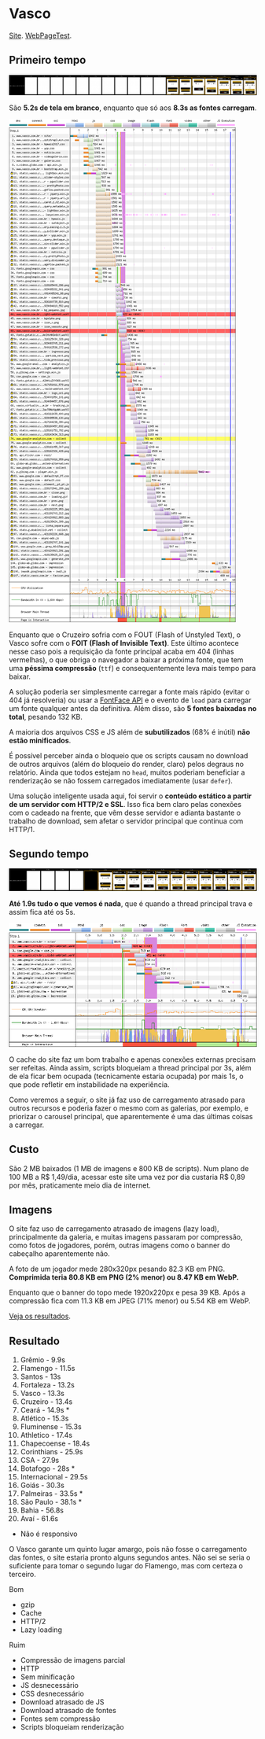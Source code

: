 # Vasco

[Site](http://www.vasco.com.br/site/). [WebPageTest](https://www.webpagetest.org/result/190422_KP_2ee025c613c3832900fab106799f6052/).

## Primeiro tempo

![](imgs/filmstrip-first-view-run-2.png)

São **5.2s de tela em branco**, enquanto que só aos **8.3s as fontes carregam**.

![](imgs/first-view-run-2.png)

Enquanto que o Cruzeiro sofria com o FOUT (Flash of Unstyled Text), o Vasco sofre com o **FOIT (Flash of Invisible Text)**. Este último acontece nesse caso pois a requisição da fonte principal acaba em 404 (linhas vermelhas), o que obriga o navegador a baixar a próxima fonte, que tem uma **péssima compressão** (`ttf`) e consequentemente leva mais tempo para baixar.

A solução poderia ser simplesmente carregar a fonte mais rápido (evitar o 404 já resolveria) ou usar a [FontFace API](https://developer.mozilla.org/en-US/docs/Web/API/FontFace/load) e o evento de `load` para carregar um fonte qualquer antes da definitiva. Além disso, são **5 fontes baixadas no total**, pesando 132 KB.

A maioria dos arquivos CSS e JS além de **subutilizados** (68% é inútil) **não estão minificados**.

É possível perceber ainda o bloqueio que os scripts causam no download de outros arquivos (além do bloqueio do render, claro) pelos degraus no relatório. Ainda que todos estejam no `head`, muitos poderiam beneficiar a renderização se não fossem carregados imediatamente (usar `defer`).

Uma solução inteligente usada aqui, foi servir o **conteúdo estático a partir de um servidor com HTTP/2 e SSL**. Isso fica bem claro pelas conexões com o cadeado na frente, que vêm desse servidor e adianta bastante o trabalho de download, sem afetar o servidor principal que continua com HTTP/1.

## Segundo tempo

![](imgs/filmstrip-second-view-run-2.png)

**Até 1.9s tudo o que vemos é nada**, que é quando a thread principal trava e assim fica até os 5s.

![](imgs/second-view-run-2.png)

O cache do site faz um bom trabalho e apenas conexões externas precisam ser refeitas. Ainda assim, scripts bloqueiam a thread principal por 3s, além de ela ficar bem ocupada (tecnicamente estaria ocupada) por mais 1s, o que pode refletir em instabilidade na experiência.

Como veremos a seguir, o site já faz uso de carregamento atrasado para outros recursos e poderia fazer o mesmo com as galerias, por exemplo, e priorizar o carousel principal, que aparentemente é uma das últimas coisas a carregar.

## Custo

São 2 MB baixados (1 MB de imagens e 800 KB de scripts). Num plano de 100 MB a R$ 1,49/dia, acessar este site uma vez por dia custaria R$ 0,89 por mês, praticamente meio dia de internet.

## Imagens

O site faz uso de carregamento atrasado de imagens (lazy load), principalmente da galeria, e muitas imagens passaram por compressão, como fotos de jogadores, porém, outras imagens como o banner do cabeçalho aparentemente não.

A foto de um jogador mede 280x320px pesando 82.3 KB em PNG. **Comprimida teria 80.8 KB em PNG (2% menor) ou 8.47 KB em WebP.**

Enquanto que o banner do topo mede 1920x220px e pesa 39 KB. Após a compressão fica com 11.3 KB em JPEG (71% menor) ou 5.54 KB em WebP.

[Veja os resultados](imgs/squoosh).

## Resultado

1. Grêmio - 9.9s
1. Flamengo - 11.5s
1. Santos - 13s
1. Fortaleza - 13.2s
1. Vasco - 13.3s
1. Cruzeiro - 13.4s
1. Ceará - 14.9s *
1. Atlético - 15.3s
1. Fluminense - 15.3s
1. Athletico - 17.4s
1. Chapecoense - 18.4s
1. Corinthians - 25.9s
1. CSA - 27.9s
1. Botafogo - 28s *
1. Internacional - 29.5s
1. Goiás - 30.3s
1. Palmeiras - 33.5s *
1. São Paulo - 38.1s *
1. Bahia - 56.8s
1. Avaí - 61.6s

* Não é responsivo

O Vasco garante um quinto lugar amargo, pois não fosse o carregamento das fontes, o site estaria pronto alguns segundos antes. Não sei se seria o suficiente para tomar o segundo lugar do Flamengo, mas com certeza o terceiro.

Bom
- gzip
- Cache
- HTTP/2
- Lazy loading

Ruim
- Compressão de imagens parcial
- HTTP
- Sem minificação
- JS desnecessário
- CSS desnecessário
- Download atrasado de JS
- Download atrasado de fontes
- Fontes sem compressão
- Scripts bloqueiam renderização